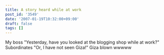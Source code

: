 ```yaml
---
title: A story heard while at work
post_id: '3549'
date: '2007-01-19T10:32:00+09:00'
draft: false
tags: []
---
```


My boss "Yesterday, have you looked at the blogging shop while at work?" Subordinates "Or, I have not seen Giza!" Giza blown wwwww